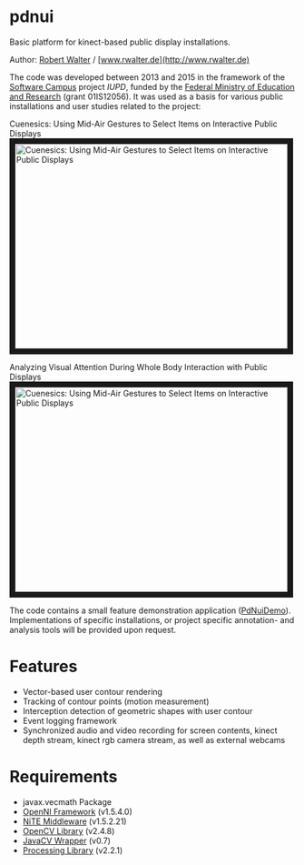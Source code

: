 pdnui
==
Basic platform for kinect-based public display installations.

Author: [Robert Walter](https://github.com/robbeofficial) / [www.rwalter.de](http://www.rwalter.de)

The code was developed between 2013 and 2015 in the framework of the [Software Campus](http://www.softwarecampus.de/start/) project *IUPD*, funded by the [Federal Ministry of Education and Research](http://www.bmbf.de/en/) (grant 01IS12056). It was used as a basis for various public installations and user studies related to the project:

Cuenesics: Using Mid-Air Gestures to Select Items on Interactive Public Displays
<a href="http://www.youtube.com/watch?feature=player_embedded&v=xdusehtrXzI"><img src="http://img.youtube.com/vi/xdusehtrXzI/0.jpg" alt="Cuenesics: Using Mid-Air Gestures to Select Items on Interactive Public Displays" width="480" height="360" border="10" /></a>

Analyzing Visual Attention During Whole Body Interaction with Public Displays
<a href="http://www.youtube.com/watch?feature=player_embedded&v=W4D6tUzQRDU"><img src="http://img.youtube.com/vi/W4D6tUzQRDU/0.jpg" alt="Cuenesics: Using Mid-Air Gestures to Select Items on Interactive Public Displays" width="480" height="360" border="10" /></a>

The code contains a small feature demonstration application ([PdNuiDemo](pdnui/src/de/tub/tlabs/qu/mpi/pdnuidemo/PdNuiDemo.java)). Implementations of specific installations, or project specific annotation- and analysis tools will be provided upon request.

Features
==
- Vector-based user contour rendering
- Tracking of contour points (motion measurement)
- Interception detection of geometric shapes with user contour
- Event logging framework
- Synchronized audio and video recording for screen contents, kinect depth stream, kinect rgb camera stream, as well as external webcams

Requirements
==
- javax.vecmath Package
- [OpenNI Framework](https://code.google.com/p/simple-openni/downloads/detail?name=OpenNI_NITE_Installer-Linux64-0.27.zip&can=1&q=) (v1.5.4.0)
- [NiTE Middleware](https://code.google.com/p/simple-openni/downloads/detail?name=OpenNI_NITE_Installer-Linux64-0.27.zip&can=1&q=) (v1.5.2.21)
- [OpenCV Library](http://opencv.org/) (v2.4.8)
- [JavaCV Wrapper](https://github.com/bytedeco/javacv) (v0.7)
- [Processing Library](https://processing.org/) (v2.2.1)
